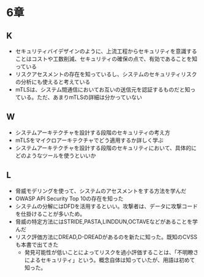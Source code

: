 # 6章
## K
- セキュリティバイデザインのように、上流工程からセキュリティを意識することはコストや工数削減、セキュリティの確保の点で、有効であることを知っている
- リスクアセスメントの存在を知っているし、システムのセキュリティリスクの分析にも使えると考えている
- mTLSは、システム間通信においてお互いの送信元を認証するものだと知っている。ただ、あまりmTLSの詳細は分かっていない
## W
- システムアーキテクチャを設計する段階のセキュリティの考え方
- mTLSをマイクロアーキテクチャでどう適用するか詳しく学ぶ
- システムアーキテクチャを設計する段階のセキュリティにおいて、具体的にどのようなツールを使うといいか
## L
- 脅威モデリングを使って、システムのアセスメントをする方法を学んだ
- OWASP API Security Top 10の存在を知った
- システムの分解にはDFDを活用するといい。攻撃者は、データに攻撃コードを仕掛けることが多いため。
- 脅威の特定方法にはSTRIDE,PASTA,LINDDUN,OCTAVEなどがあることを学んだ
- リスク評価方法にDREAD,D-DREADがあるのを新たに知った。既知のCVSSも本書で出てきた
  - 発見可能性が低いことによってリスクを過小評価することは、「不明瞭さによるセキュリティ」という。概念自体は知っていたが、用語は初めて知った。